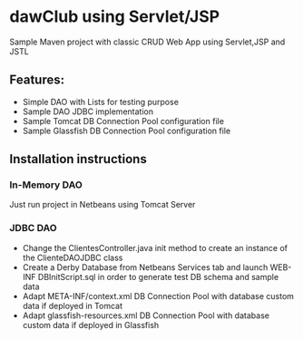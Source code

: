 dawClub using Servlet/JSP
==========

Sample Maven project with classic CRUD Web App using Servlet,JSP and JSTL

Features:
-------------
- Simple DAO with Lists for testing purpose
- Sample DAO JDBC implementation
- Sample Tomcat DB Connection Pool configuration file
- Sample Glassfish DB Connection Pool configuration file

Installation instructions
----------------
### In-Memory DAO
Just run project in Netbeans using Tomcat Server

### JDBC DAO
* Change the ClientesController.java init method to create an instance of the ClienteDAOJDBC class
* Create a Derby Database from Netbeans Services tab and launch WEB-INF DBInitScript.sql in order to generate test DB schema and sample data
* Adapt META-INF/context.xml DB Connection Pool with database custom data if deployed in Tomcat
* Adapt glassfish-resources.xml DB Connection Pool with database custom data if deployed in Glassfish
